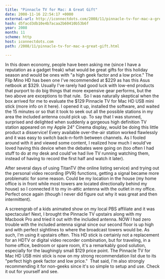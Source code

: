 ```yaml
---
title: "Pinnacle TV for Mac: A Great Gift"
date: 2008-11-16 22:54:17 +0000
external-url: http://iconnectdots.com/2008/11/pinnacle-tv-for-mac-a-great-gift.html
hash: d5facd3db10e4b7acaa2b60410b53b6f
year: 2008
month: 11
scheme: http
host: iconnectdots.com
path: /2008/11/pinnacle-tv-for-mac-a-great-gift.html

---
```


In this down economy, people have been asking me (since I have a reputation as a gadget freak) what would be great gifts for this holiday season and would be ones with "a high geek factor and a low price."
The Flip Mino HD has been one I've recommended at $229 as has this Asus netbook at $329.
Usually I've rarely had good luck with low-end products that purport to do big things that more expensive gear performs, but the two above are exceptions to that rule.  So I was naturally skeptical when the box arrived for me to evaluate the $129 Pinnacle TV for Mac HD USB mini stick (more info on it here).
I opened it up, installed the software, and waited the 15 minutes or so that it took to seek out all the possible stations in my area the included antenna could pick up. To say that I was stunned, surprised and delighted when suddenly a gorgeous high definition TV station appeared on my Apple 24" Cinema display, would be doing this little product a disservice!
Every available over-the-air station worked flawlessly and it was easy to switch back-n-forth between channels. As I fooled around with it and viewed some content, I realized how much I would've loved having this device when the debates were going on (too often I had stuff to do at my desk and could've had live TV running watching them, instead of having to record the first half and watch it later). 


After several days of using TitanTV (the online listing service) and trying out the personal video recording (PVR) functions, getting a signal became more problematic for some reason. Could be my location in the house (my home office is in front while most towers are located directionally behind my house) so I connected it to my in-attic antenna with the outlet in my office. Perfect once again (though I never did figure out why it was great and then intermittent).
 
A screengrab of a kids animated show on my local PBS affiliate and it was spectacular!
Next, I brought the Pinnacle TV upstairs along with my Macbook Pro and tried it out with the included antenna. NOW I had zero trouble with the included antenna signal since our second floor is up high and with perfect sightlines to where the broadcast towers would be. As such, I'm using it upstairs often.
This HD stick is certainly not a replacement for an HDTV or digital video recorder combination, but for traveling, in a home office, bedroom or spare room, it's a remarkably good solution, especially for the laughingly small $129 price point.
The Pinnacle TV for Mac HD USB mini stick is now on my strong recommendation list due to its "perfect high geek factor and low price."  That said, I'm also strongly recommending it for non-geeks since it's so simple to setup and use. Check it out for yourself and see.

 

